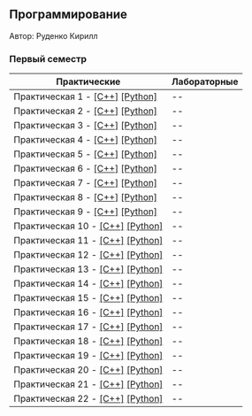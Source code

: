 ## Программирование

Автор: Руденко Кирилл

### Первый семестр

| Практические | Лабораторные |
| ------------ | ------------ |
| Практическая 1 - [[C++]](./Practice/01/C++/) [[Python]](./Practice/01/Python/) | -- |
| Практическая 2 - [[C++]](./Practice/02/C++/) [[Python]](./Practice/02/Python/) | -- |
| Практическая 3 - [[C++]](./Practice/03/C++/) [[Python]](./Practice/03/Python/) | -- |
| Практическая 4 - [[C++]](./Practice/04/C++/) [[Python]](./Practice/04/Python/) | -- |
| Практическая 5 - [[C++]](./Practice/05/C++/) [[Python]](./Practice/05/Python/) | -- |
| Практическая 6 - [[C++]](./Practice/06/C++/) [[Python]](./Practice/06/Python/) | -- |
| Практическая 7 - [[C++]](./Practice/07/C++/) [[Python]](./Practice/07/Python/) | -- |
| Практическая 8 - [[C++]](./Practice/08/C++/) [[Python]](./Practice/08/Python/) | -- |
| Практическая 9 - [[C++]](./Practice/09/C++/) [[Python]](./Practice/09/Python/) | -- |
| Практическая 10 - [[C++]](./Practice/10/C++/) [[Python]](./Practice/10/Python/) | -- |
| Практическая 11 - [[C++]](./Practice/11/C++/) [[Python]](./Practice/11/Python/) | -- |
| Практическая 12 - [[C++]](./Practice/12/C++/) [[Python]](./Practice/12/Python/) | -- |
| Практическая 13 - [[C++]](./Practice/13/C++/) [[Python]](./Practice/13/Python/) | -- |
| Практическая 14 - [[C++]](./Practice/14/C++/) [[Python]](./Practice/14/Python/) | -- |
| Практическая 15 - [[C++]](./Practice/15/C++/) [[Python]](./Practice/15/Python/) | -- |
| Практическая 16 - [[C++]](./Practice/16/C++/) [[Python]](./Practice/16/Python/) | -- |
| Практическая 17 - [[C++]](./Practice/17/C++/) [[Python]](./Practice/17/Python/) | -- |
| Практическая 18 - [[C++]](./Practice/18/C++/) [[Python]](./Practice/18/Python/) | -- |
| Практическая 19 - [[C++]](./Practice/19/C++/) [[Python]](./Practice/19/Python/) | -- |
| Практическая 20 - [[C++]](./Practice/20/C++/) [[Python]](./Practice/20/Python/) | -- |
| Практическая 21 - [[C++]](./Practice/21/C++/) [[Python]](./Practice/21/Python/) | -- |
| Практическая 22 - [[C++]](./Practice/22/C++/) [[Python]](./Practice/22/Python/) | -- |

